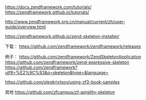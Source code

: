 ﻿https://docs.zendframework.com/tutorials/
https://zendframework.github.io/tutorials/


http://www.zendframework.org.cn/manual/current/zh/user-guide/overview.html

https://zendframework.github.io/zend-skeleton-installer/

下载：
https://github.com/zendframework/zendframework/releases

例子：
https://github.com/zendframework/ZendSkeletonApplication
https://github.com/zendframework/zend-expressive-skeleton
https://github.com/zendframework?utf8=%E2%9C%93&q=skeleton&type=&language=

https://github.com/olegkrivtsov/using-zf3-book-samples

其他
https://github.com/zfcampus/zf-apigility-skeleton